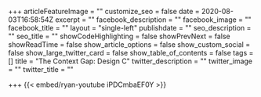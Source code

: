 +++
articleFeatureImage = ""
customize_seo = false
date = 2020-08-03T16:58:54Z
excerpt = ""
facebook_description = ""
facebook_image = ""
facebook_title = ""
layout = "single-left"
publishdate = ""
seo_description = ""
seo_title = ""
showCodeHighlighting = false
showPrevNext = false
showReadTime = false
show_article_options = false
show_custom_social = false
show_large_twitter_card = false
show_table_of_contents = false
tags = []
title = "The Context Gap: Design C"
twitter_description = ""
twitter_image = ""
twitter_title = ""

+++
{{< embed/ryan-youtube iPDCmbaEF0Y >}}

